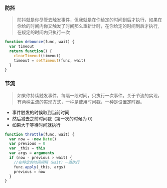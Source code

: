 ### 防抖

> 防抖就是你尽管去触发事件，但我就是在你给定的时间到后才执行，如果在你给的时间内你又触发了时间那么重新计时，在你给定的时间到后才执行,在规定的时间内只执行一次

```js
function debounce(func, wait) {
  var timeout
  return function() {
    clearTimeout(timeout)
    timeout = setTimeout(func, wait)
  }
}
```

### 节流

> 如果你持续触发事件，每隔一段时间，只执行一次事件。关于节流的实现，有两种主流的实现方式，一种是使用时间戳，一种是设置定时器。

- 事件触发的时候取到当前时间
- 然后减去之前时间戳（第一次的时候为 0）
- 如果大于等待时间就执行

```js
function throttle(func, wait) {
  var now = +new Date()
  var previous = 0
  var _this = this
  var args = arguments
  if (now - previous > wait) {
    //在特定的时间间隔（wait）一直执行
    func.apply(_this, args)
    previous = now
  }
}
```
